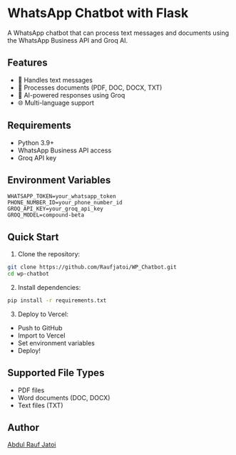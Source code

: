 # WhatsApp Chatbot with Flask

A WhatsApp chatbot that can process text messages and documents using the WhatsApp Business API and Groq AI.

## Features

- 💬 Handles text messages
- 📄 Processes documents (PDF, DOC, DOCX, TXT)
- 🤖 AI-powered responses using Groq
- 🌐 Multi-language support

## Requirements

- Python 3.9+
- WhatsApp Business API access
- Groq API key

## Environment Variables

```env
WHATSAPP_TOKEN=your_whatsapp_token
PHONE_NUMBER_ID=your_phone_number_id
GROQ_API_KEY=your_groq_api_key
GROQ_MODEL=compound-beta
```

## Quick Start

1. Clone the repository:
```bash
git clone https://github.com/Raufjatoi/WP_Chatbot.git
cd wp-chatbot
```

2. Install dependencies:
```bash
pip install -r requirements.txt
```

3. Deploy to Vercel:
- Push to GitHub
- Import to Vercel
- Set environment variables
- Deploy!

## Supported File Types

- PDF files
- Word documents (DOC, DOCX)
- Text files (TXT)

## Author
[Abdul Rauf Jatoi](https://rauf-psi.vercel.app/)


